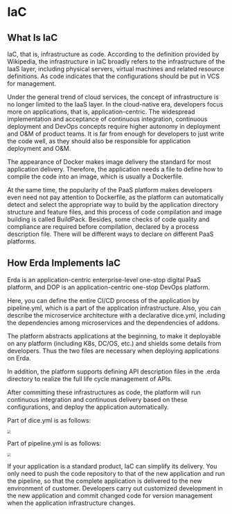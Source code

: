 # IaC

## What Is IaC
IaC, that is, infrastructure as code. According to the definition provided by Wikipedia, the infrastructure in IaC broadly refers to the infrastructure of the IaaS layer, including physical servers, virtual machines and related resource definitions. As code indicates that the configurations should be put in VCS for management.

Under the general trend of cloud services, the concept of infrastructure is no longer limited to the IaaS layer. In the cloud-native era, developers focus more on applications, that is, application-centric. The widespread implementation and acceptance of continuous integration, continuous deployment and DevOps concepts require higher autonomy in deployment and O&M of product teams. It is far from enough for developers to just write the code well, as they should also be responsible for application deployment and O&M.

The appearance of Docker makes image delivery the standard for most application delivery. Therefore, the application needs a file to define how to compile the code into an image, which is usually a Dockerfile.

At the same time, the popularity of the PaaS platform makes developers even need not pay attention to Dockerfile, as the platform can automatically detect and select the appropriate way to build by the application directory structure and feature files, and this process of code compilation and image building is called BuildPack. Besides, some checks of code quality and compliance are required before compilation, declared by a process description file. There will be different ways to declare on different PaaS platforms.

## How Erda Implements IaC
Erda is an application-centric enterprise-level one-stop digital PaaS platform, and DOP is an application-centric one-stop DevOps platform.

Here, you can define the entire CI/CD process of the application by pipeline.yml, which is a part of the application infrastructure. Also, you can describe the microservice architecture with a declarative dice.yml, including the dependencies among microservices and the dependencies of addons.

The platform abstracts applications at the beginning, to make it deployable on any platform (including K8s, DC/OS, etc.) and shields some details from developers. Thus the two files are necessary when deploying applications on Erda.

In addition, the platform supports defining API description files in the .erda directory to realize the full life cycle management of APIs.

After committing these infrastructures as code, the platform will run continuous integration and continuous delivery based on these configurations, and deploy the application automatically.

Part of dice.yml is as follows:

<img src="https://terminus-paas.oss-cn-hangzhou.aliyuncs.com/paas-doc/2021/08/22/5decdb97-f37a-470e-92d2-97fef36cc782.png" style="zoom:50%;" />

Part of pipeline.yml is as follows:

<img src="http://terminus-paas.oss-cn-hangzhou.aliyuncs.com/paas-doc/2022/01/17/742b5e64-1bfa-4dc7-a6e2-7258e1f85e6f.png" style="zoom:50%;" />

If your application is a standard product, IaC can simplify its delivery. You only need to push the code repository to that of the new application and run the pipeline, so that the complete application is delivered to the new environment of customer. Developers carry out customized development in the new application and commit changed code for version management when the application infrastructure changes.

